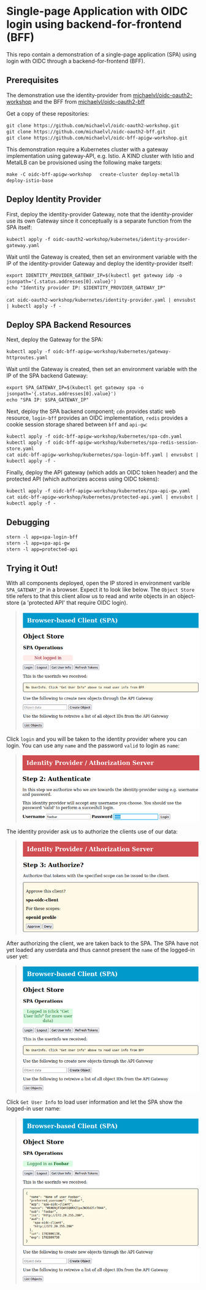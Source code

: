 # Single-page Application with OIDC login using backend-for-frontend (BFF)

This repo contain a demonstration of a single-page application (SPA)
using login with OIDC through a backend-for-frontend (BFF).

## Prerequisites

The demonstration use the identity-provider from
[michaelvl/oidc-oauth2-workshop](https://github.com/michaelvl/oidc-oauth2-workshop.git)
and the BFF from
[michaelvl/oidc-oauth2-bff](https://github.com/michaelvl/oidc-oauth2-bff.git)

Get a copy of these repositories:

```
git clone https://github.com/michaelvl/oidc-oauth2-workshop.git
git clone https://github.com/michaelvl/oidc-oauth2-bff.git
git clone https://github.com/michaelvl/oidc-bff-apigw-workshop.git
```

This demonstration require a Kubernetes cluster with a gateway
implementation using gateway-API, e.g. Istio. A KIND cluster with
Istio and MetalLB can be provisioned using the following make targets:

```
make -C oidc-bff-apigw-workshop   create-cluster deploy-metallb deploy-istio-base
```

## Deploy Identity Provider

First, deploy the identity-provider Gateway, note that the
identity-provider use its own Gateway since it conceptually is a
separate function from the SPA itself:

```
kubectl apply -f oidc-oauth2-workshop/kubernetes/identity-provider-gateway.yaml
```

Wait until the Gateway is created, then set an environment variable
with the IP of the identity-provider Gateway and deploy the
identity-provider itself:

```
export IDENTITY_PROVIDER_GATEWAY_IP=$(kubectl get gateway idp -o jsonpath='{.status.addresses[0].value}')
echo "Identity provider IP: $IDENTITY_PROVIDER_GATEWAY_IP"

cat oidc-oauth2-workshop/kubernetes/identity-provider.yaml | envsubst | kubectl apply -f -
```

## Deploy SPA Backend Resources

Next, deploy the Gateway for the SPA:

```
kubectl apply -f oidc-bff-apigw-workshop/kubernetes/gateway-httproutes.yaml
```

Wait until the Gateway is created, then set an environment variable
with the IP of the SPA backend Gateway:

```
export SPA_GATEWAY_IP=$(kubectl get gateway spa -o jsonpath='{.status.addresses[0].value}')
echo "SPA IP: $SPA_GATEWAY_IP"
```

Next, deploy the SPA backend component; `cdn` provides static web
resource, `login-bff` provides an OIDC implementation, `redis`
provides a cookie session storage shared between `bff` and `api-gw`:

```
kubectl apply -f oidc-bff-apigw-workshop/kubernetes/spa-cdn.yaml
kubectl apply -f oidc-bff-apigw-workshop/kubernetes/spa-redis-session-store.yaml
cat oidc-bff-apigw-workshop/kubernetes/spa-login-bff.yaml | envsubst | kubectl apply -f -
```

Finally, deploy the API gateway (which adds an OIDC token header) and
the protected API (which authorizes access using OIDC tokens):

```
kubectl apply -f oidc-bff-apigw-workshop/kubernetes/spa-api-gw.yaml
cat oidc-bff-apigw-workshop/kubernetes/protected-api.yaml | envsubst | kubectl apply -f -
```

## Debugging

```
stern -l app=spa-login-bff
stern -l app=spa-api-gw
stern -l app=protected-api
```

## Trying it Out!

With all components deployed, open the IP stored in environment
varible `SPA_GATEWAY_IP` in a browser. Expect it to look like
below. The `Object Store` title refers to that this client allow us to
read and write objects in an object-store (a 'protected API' that
require OIDC login).

> ![Initial SPA page](images/spa-pre-login.png)

Click `login` and you will be taken to the identity provider where you
can login. You can use any `name` and the password `valid` to login as
`name`:

> ![Click login brings us to the identity provider](images/idp-login.png)

The identity provider ask us to authorize the clients use of our data:

> ![The identity provider ask us to authorize the clients use of our data](images/idp-authorize.png)

After authorizing the client, we are taken back to the SPA. The SPA
have not yet loaded any userdata and thus cannot present the `name` of
the logged-in user yet:

> ![Back to the SPA before loading userdata](images/spa-logged-in-initial.png)

Click `Get User Info` to load user information and let the SPA show
the logged-in user name:

> ![SPA with loaded userdata](images/spa-logged-in-with-userdata.png)

